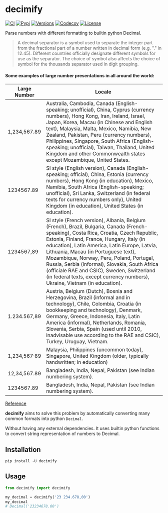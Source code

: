# decimify

[![CI](https://github.com/zahidkizmaz/decimify/workflows/CI/badge.svg?event=push)](https://github.com/zahidkizmaz/decimify/actions?query=event%3Apush+branch%3Amain+workflow%3ACI)
[![Pypi](https://img.shields.io/pypi/v/decimify.svg)](https://pypi.python.org/pypi/decimify)
[![Versions](https://img.shields.io/pypi/pyversions/decimify.svg)](https://github.com/zahidkizmaz/decimify)
[![Codecov](https://codecov.io/gh/zahidkizmaz/decimify/branch/main/graph/badge.svg?token=2O3A7Z5NKV)](https://codecov.io/gh/zahidkizmaz/decimify)
[![License](https://img.shields.io/github/license/zahidkizmaz/decimify.svg)](https://github.com/zahidkizmaz/decimify/blob/main/LICENSE)

Parse numbers with different formatting to builtin python Decimal.

> A decimal separator is a symbol used to separate the integer part from the fractional part of a number written in decimal form (e.g. "." in 12.45). Different countries officially designate different symbols for use as the separator. The choice of symbol also affects the choice of symbol for the thousands separator used in digit grouping.

#### Some examples of large number presentations in all around the world:

| Large Number | Locale                                                                                                                                                                                                                                                                                                                                                                                                                                                                                                |
| ------------ | ----------------------------------------------------------------------------------------------------------------------------------------------------------------------------------------------------------------------------------------------------------------------------------------------------------------------------------------------------------------------------------------------------------------------------------------------------------------------------------------------------- |
| 1,234,567.89 | Australia, Cambodia, Canada (English-speaking; unofficial), China, Cyprus (currency numbers), Hong Kong, Iran, Ireland, Israel, Japan, Korea, Macau (in Chinese and English text), Malaysia, Malta, Mexico, Namibia, New Zealand, Pakistan, Peru (currency numbers), Philippines, Singapore, South Africa (English-speaking; unofficial), Taiwan, Thailand, United Kingdom and other Commonwealth states except Mozambique, United States.                                                            |
| 1234567.89   | SI style (English version), Canada (English-speaking; official), China, Estonia (currency numbers), Hong Kong (in education), Mexico, Namibia, South Africa (English-speaking; unofficial), Sri Lanka, Switzerland (in federal texts for currency numbers only), United Kingdom (in education), United States (in education).                                                                                                                                                                         |
| 1234567,89   | SI style (French version), Albania, Belgium (French), Brazil, Bulgaria, Canada (French-speaking), Costa Rica, Croatia, Czech Republic, Estonia, Finland, France, Hungary, Italy (in education), Latin America, Latin Europe, Latvia, Lithuania, Macau (in Portuguese text), Mozambique, Norway, Peru, Poland, Portugal, Russia, Serbia (informal), Slovakia, South Africa (officiale RAE and CSIC), Sweden, Switzerland (in federal texts, except currency numbers), Ukraine, Vietnam (in education). |
| 1.234.567,89 | Austria, Belgium (Dutch), Bosnia and Herzegovina, Brazil (informal and in technology), Chile, Colombia, Croatia (in bookkeeping and technology), Denmark, Germany, Greece, Indonesia, Italy, Latin America (informal), Netherlands, Romania, Slovenia, Serbia, Spain (used until 2010, inadvisable use according to the RAE and CSIC), Turkey, Uruguay, Vietnam.                                                                                                                                      |
| 1,234,567·89 | Malaysia, Philippines (uncommon today), Singapore, United Kingdom (older, typically handwritten; in education)                                                                                                                                                                                                                                                                                                                                                                                        |
| 12,34,567.89 | Bangladesh, India, Nepal, Pakistan (see Indian numbering system).                                                                                                                                                                                                                                                                                                                                                                                                                                     |
| 1234567.89   | Bangladesh, India, Nepal, Pakistan (see Indian numbering system).                                                                                                                                                                                                                                                                                                                                                                                                                                     |

[Reference](https://en.wikipedia.org/wiki/Decimal_separator)

**decimify** aims to solve this problem by automatically converting many common formats into python `Decimal`.

Without having any external dependencies. It uses builtin python functions to convert string representation of numbers to Decimal.

## Installation

```shell
pip install -U decimify
```

## Usage

```python
from decimify import decimify

my_decimal = decimify('23 234.678,00')
my_decimal
# Decimal('23234678.00')
```

